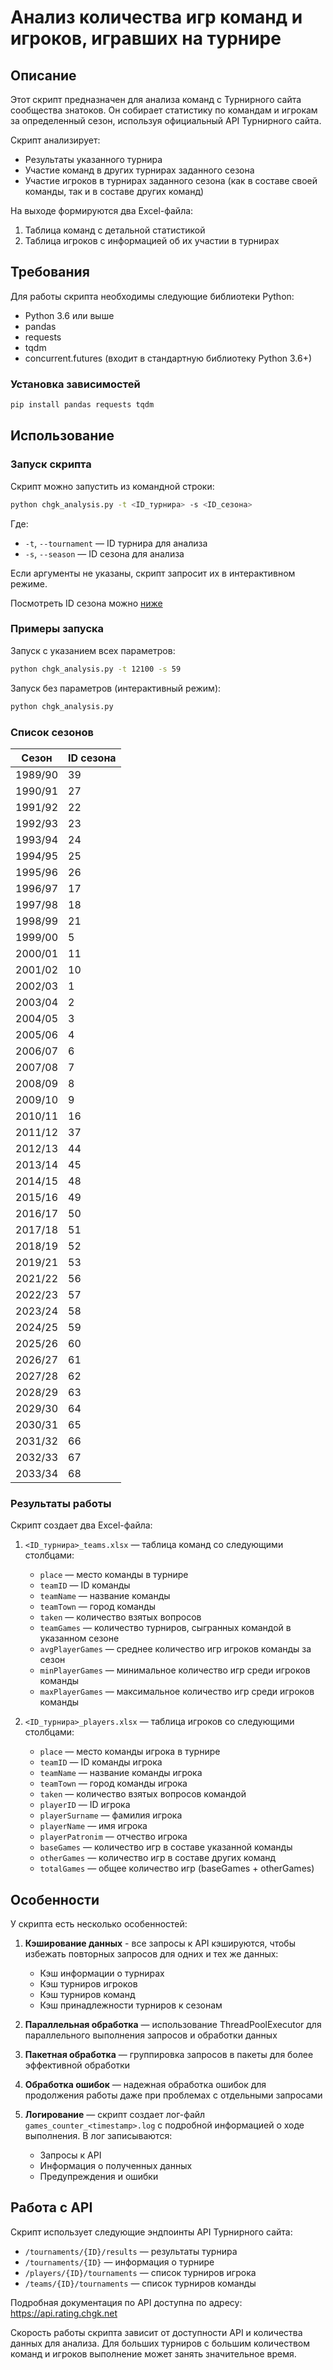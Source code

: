 # Анализ количества игр команд и игроков, игравших на турнире

## Описание
Этот скрипт предназначен для анализа команд с Турнирного сайта сообщества знатоков. Он собирает статистику по командам и игрокам за определенный сезон, используя официальный API Турнирного сайта.

Скрипт анализирует:
- Результаты указанного турнира
- Участие команд в других турнирах заданного сезона
- Участие игроков в турнирах заданного сезона (как в составе своей команды, так и в составе других команд)

На выходе формируются два Excel-файла:
1. Таблица команд с детальной статистикой
2. Таблица игроков с информацией об их участии в турнирах

## Требования
Для работы скрипта необходимы следующие библиотеки Python:
- Python 3.6 или выше
- pandas
- requests
- tqdm
- concurrent.futures (входит в стандартную библиотеку Python 3.6+)

### Установка зависимостей
```bash
pip install pandas requests tqdm
```

## Использование

### Запуск скрипта

Скрипт можно запустить из командной строки:

```bash
python chgk_analysis.py -t <ID_турнира> -s <ID_сезона>
```

Где:
- `-t`, `--tournament` — ID турнира для анализа
- `-s`, `--season` — ID сезона для анализа

Если аргументы не указаны, скрипт запросит их в интерактивном режиме.

Посмотреть ID сезона можно [ниже](#Cписок-сезонов)

### Примеры запуска

Запуск с указанием всех параметров:
```bash
python chgk_analysis.py -t 12100 -s 59
```

Запуск без параметров (интерактивный режим):
```bash
python chgk_analysis.py
```

### Список сезонов

| Сезон | ID сезона |
|-------|-----------|
| 1989/90 | 39 |
| 1990/91 | 27 |
| 1991/92 | 22 |
| 1992/93 | 23 |
| 1993/94 | 24 |
| 1994/95 | 25 |
| 1995/96 | 26 |
| 1996/97 | 17 |
| 1997/98 | 18 |
| 1998/99 | 21 |
| 1999/00 | 5 |
| 2000/01 | 11 |
| 2001/02 | 10 |
| 2002/03 | 1 |
| 2003/04 | 2 |
| 2004/05 | 3 |
| 2005/06 | 4 |
| 2006/07 | 6 |
| 2007/08 | 7 |
| 2008/09 | 8 |
| 2009/10 | 9 |
| 2010/11 | 16 |
| 2011/12 | 37 |
| 2012/13 | 44 |
| 2013/14 | 45 |
| 2014/15 | 48 |
| 2015/16 | 49 |
| 2016/17 | 50 |
| 2017/18 | 51 |
| 2018/19 | 52 |
| 2019/21 | 53 |
| 2021/22 | 56 |
| 2022/23 | 57 |
| 2023/24 | 58 |
| 2024/25 | 59 |
| 2025/26 | 60 |
| 2026/27 | 61 |
| 2027/28 | 62 |
| 2028/29 | 63 |
| 2029/30 | 64 |
| 2030/31 | 65 |
| 2031/32 | 66 |
| 2032/33 | 67 |
| 2033/34 | 68 |

### Результаты работы

Скрипт создает два Excel-файла:

1. `<ID_турнира>_teams.xlsx` — таблица команд со следующими столбцами:
   - `place` — место команды в турнире
   - `teamID` — ID команды
   - `teamName` — название команды
   - `teamTown` — город команды
   - `taken` — количество взятых вопросов
   - `teamGames` — количество турниров, сыгранных командой в указанном сезоне
   - `avgPlayerGames` — среднее количество игр игроков команды за сезон
   - `minPlayerGames` — минимальное количество игр среди игроков команды
   - `maxPlayerGames` — максимальное количество игр среди игроков команды

2. `<ID_турнира>_players.xlsx` — таблица игроков со следующими столбцами:
   - `place` — место команды игрока в турнире
   - `teamID` — ID команды игрока
   - `teamName` — название команды игрока
   - `teamTown` — город команды игрока
   - `taken` — количество взятых вопросов командой
   - `playerID` — ID игрока
   - `playerSurname` — фамилия игрока
   - `playerName` — имя игрока
   - `playerPatronim` — отчество игрока
   - `baseGames` — количество игр в составе указанной команды
   - `otherGames` — количество игр в составе других команд
   - `totalGames` — общее количество игр (baseGames + otherGames)

## Особенности

У скрипта есть несколько особенностей:

1. **Кэширование данных** - все запросы к API кэшируются, чтобы избежать повторных запросов для одних и тех же данных:
   - Кэш информации о турнирах
   - Кэш турниров игроков
   - Кэш турниров команд
   - Кэш принадлежности турниров к сезонам

2. **Параллельная обработка** — использование ThreadPoolExecutor для параллельного выполнения запросов и обработки данных

3. **Пакетная обработка** — группировка запросов в пакеты для более эффективной обработки

4. **Обработка ошибок** — надежная обработка ошибок для продолжения работы даже при проблемах с отдельными запросами

5. **Логирование** — cкрипт создает лог-файл `games_counter_<timestamp>.log` с подробной информацией о ходе выполнения. В лог записываются:
   - Запросы к API
   - Информация о полученных данных
   - Предупреждения и ошибки

## Работа с API

Скрипт использует следующие эндпоинты API Турнирного сайта:

- `/tournaments/{ID}/results` — результаты турнира
- `/tournaments/{ID}` — информация о турнире
- `/players/{ID}/tournaments` — список турниров игрока
- `/teams/{ID}/tournaments` — список турниров команды

Подробная документация по API доступна по адресу: https://api.rating.chgk.net

Скорость работы скрипта зависит от доступности API и количества данных для анализа. Для больших турниров с большим количеством команд и игроков выполнение может занять значительное время.

